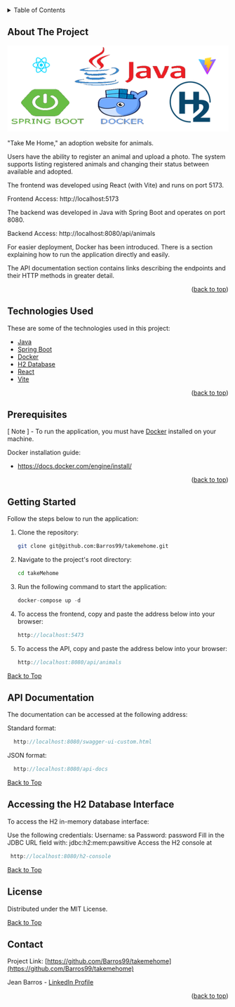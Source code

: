 <div id="top"></div>
<br />

<!-- TABLE OF CONTENTS -->
<details>
  <summary>Table of Contents</summary>
  <ol>
    <li><a href="#about-the-project">About The Project</a></li>
    <li><a href="#technologies-used">Technologies Used</a></li>
    <li><a href="#prerequisites">Prerequisites</a></li>
    <li><a href="#getting-started">Getting Started</a></li>
    <li><a href="#api-documentation">API Documentation</a></li>
    <li><a href="#accessing-the-h2-database-interface">H2 Database Access</a></li>
    <li><a href="#license">License</a></li>
    <li><a href="#contact">Contact</a></li>
  </ol>
</details>

<!-- ABOUT THE PROJECT -->

## About The Project

[![Take Me Home][product-screenshot]](https://github.com/Barros99/takemehome)

"Take Me Home," an adoption website for animals.

Users have the ability to register an animal and upload a photo. The system supports listing registered animals and changing their status between available and adopted.

The frontend was developed using React (with Vite) and runs on port 5173.

Frontend Access:
http://localhost:5173

The backend was developed in Java with Spring Boot and operates on port 8080.

Backend Access:
http://localhost:8080/api/animals

For easier deployment, Docker has been introduced. There is a section explaining how to run the application directly and easily.

The API documentation section contains links describing the endpoints and their HTTP methods in greater detail.

<p align="right">(<a href="#top">back to top</a>)</p>

## Technologies Used

These are some of the technologies used in this project:

- [Java](https://www.java.com/)
- [Spring Boot](https://spring.io/projects/spring-boot)
- [Docker](https://www.docker.com/)
- [H2 Database](https://dbdb.io/db/h2/)
- [React](https://react.dev/)
- [Vite](https://vitejs.dev/)

<p align="right">(<a href="#top">back to top</a>)</p>

## Prerequisites

[ Note ] - To run the application, you must have [Docker](https://docs.docker.com/) installed on your machine.

Docker installation guide:

- https://docs.docker.com/engine/install/

<p align="right">(<a href="#top">back to top</a>)</p>

<!-- GETTING STARTED -->

## Getting Started

Follow the steps below to run the application:

1. Clone the repository:
   ```sh
   git clone git@github.com:Barros99/takemehome.git
   ```
2. Navigate to the project's root directory:
   ```sh
   cd takeMehome
   ```
3. Run the following command to start the application:
   ```js
   docker-compose up -d
   ```
4. To access the frontend, copy and paste the address below into your browser:
   ```js
   http://localhost:5473
   ```
5. To access the API, copy and paste the address below into your browser:
   ```js
   http://localhost:8080/api/animals


[Back to Top](#top)

<!-- DOCUMENTATION -->

## API Documentation

The documentation can be accessed at the following address:

Standard format:

```js
  http://localhost:8080/swagger-ui-custom.html
```

JSON format:

```js
  http://localhost:8080/api-docs
```

[Back to Top](#top)

<!-- DATABASE -->

## Accessing the H2 Database Interface

To access the H2 in-memory database interface:

Use the following credentials:
Username: sa
Password: password
Fill in the JDBC URL field with: jdbc:h2:mem:pawsitive
Access the H2 console at

```js
 http://localhost:8080/h2-console
```

[Back to Top](#top)

<!-- LICENSE -->

## License

Distributed under the MIT License.

[Back to Top](#top)

<!-- CONTACT -->

## Contact

Project Link: [https://github.com/Barros99/takemehome](https://github.com/Barros99/takemehome)

Jean Barros - [LinkedIn Profile](https://www.linkedin.com/in/j3anbarros/)

<p align="right">(<a href="#top">back to top</a>)</p>

[linkedin-shield]: https://img.shields.io/badge/-LinkedIn-black.svg?style=for-the-badge&logo=linkedin&colorB=555
[linkedin-url]: https://www.linkedin.com/in/j3anbarros/
[product-screenshot]: /back/src/main/resources/assets/aw.png
